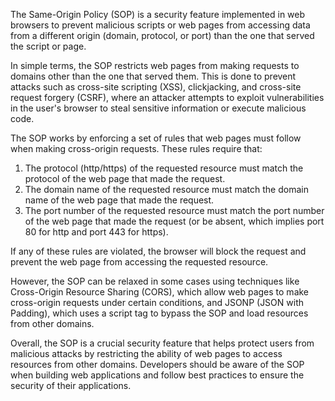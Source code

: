 The Same-Origin Policy (SOP) is a security feature implemented in web browsers to prevent malicious scripts or web pages from accessing data from a different origin (domain, protocol, or port) than the one that served the script or page.

In simple terms, the SOP restricts web pages from making requests to domains other than the one that served them. This is done to prevent attacks such as cross-site scripting (XSS), clickjacking, and cross-site request forgery (CSRF), where an attacker attempts to exploit vulnerabilities in the user's browser to steal sensitive information or execute malicious code.

The SOP works by enforcing a set of rules that web pages must follow when making cross-origin requests. These rules require that:

1. The protocol (http/https) of the requested resource must match the protocol of the web page that made the request.
2. The domain name of the requested resource must match the domain name of the web page that made the request.
3. The port number of the requested resource must match the port number of the web page that made the request (or be absent, which implies port 80 for http and port 443 for https).

If any of these rules are violated, the browser will block the request and prevent the web page from accessing the requested resource.

However, the SOP can be relaxed in some cases using techniques like Cross-Origin Resource Sharing (CORS), which allow web pages to make cross-origin requests under certain conditions, and JSONP (JSON with Padding), which uses a script tag to bypass the SOP and load resources from other domains.

Overall, the SOP is a crucial security feature that helps protect users from malicious attacks by restricting the ability of web pages to access resources from other domains. Developers should be aware of the SOP when building web applications and follow best practices to ensure the security of their applications.